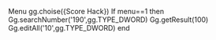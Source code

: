 Menu gg.choise({Score Hack})
If menu==1 then
Gg.searchNumber('190',gg.TYPE_DWORD)
Gg.getResult(100)
Gg.editAll('10',gg.TYPE_DWORD)
end
